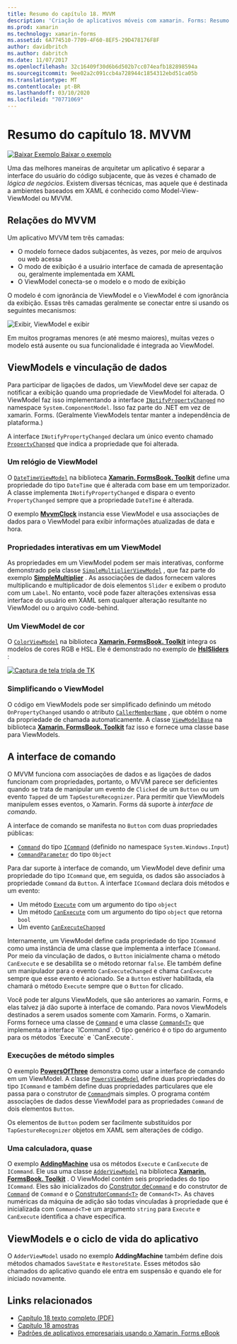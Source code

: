 ```yaml
---
title: Resumo do capítulo 18. MVVM
description: 'Criação de aplicativos móveis com xamarin. Forms: Resumo do capítulo 18. MVVM'
ms.prod: xamarin
ms.technology: xamarin-forms
ms.assetid: 6A774510-7709-4F60-8EF5-29D478176F8F
author: davidbritch
ms.author: dabritch
ms.date: 11/07/2017
ms.openlocfilehash: 32c16409f30d6b6d502b7cc074eafb182898594a
ms.sourcegitcommit: 9ee02a2c091ccb4a728944c1854312ebd51ca05b
ms.translationtype: MT
ms.contentlocale: pt-BR
ms.lasthandoff: 03/10/2020
ms.locfileid: "70771069"
---
```

# <a name="summary-of-chapter-18-mvvm"></a>Resumo do capítulo 18. MVVM

[![Baixar Exemplo](~/media/shared/download.png) Baixar o exemplo](https://github.com/xamarin/xamarin-forms-book-samples/tree/master/Chapter18)

Uma das melhores maneiras de arquitetar um aplicativo é separar a interface do usuário do código subjacente, que às vezes é chamado de *lógica de negócios*. Existem diversas técnicas, mas aquele que é destinada a ambientes baseados em XAML é conhecido como Model-View-ViewModel ou MVVM.

## <a name="mvvm-interrelationships"></a>Relações do MVVM

Um aplicativo MVVM tem três camadas:

- O modelo fornece dados subjacentes, às vezes, por meio de arquivos ou web acessa
- O modo de exibição é a usuário interface de camada de apresentação ou, geralmente implementada em XAML
- O ViewModel conecta-se o modelo e o modo de exibição

O modelo é com ignorância de ViewModel e o ViewModel é com ignorância da exibição. Essas três camadas geralmente se conectar entre si usando os seguintes mecanismos:

![Exibir, ViewModel e exibir](images/ch18fg03.png "MVVM")

Em muitos programas menores (e até mesmo maiores), muitas vezes o modelo está ausente ou sua funcionalidade é integrada ao ViewModel.

## <a name="viewmodels-and-data-binding"></a>ViewModels e vinculação de dados

Para participar de ligações de dados, um ViewModel deve ser capaz de notificar a exibição quando uma propriedade de ViewModel foi alterada. O ViewModel faz isso implementando a interface [`INotifyPropertyChanged`](xref:System.ComponentModel.INotifyPropertyChanged) no namespace `System.ComponentModel`. Isso faz parte do .NET em vez de xamarin. Forms. (Geralmente ViewModels tentar manter a independência de plataforma.)

A interface `INotifyPropertyChanged` declara um único evento chamado [`PropertyChanged`](xref:System.ComponentModel.INotifyPropertyChanged) que indica a propriedade que foi alterada.

### <a name="a-viewmodel-clock"></a>Um relógio de ViewModel

O [`DateTimeViewModel`](https://github.com/xamarin/xamarin-forms-book-samples/blob/master/Libraries/Xamarin.FormsBook.Toolkit/Xamarin.FormsBook.Toolkit/DateTimeViewModel.cs) na biblioteca [**Xamarin. FormsBook. Toolkit**](https://github.com/xamarin/xamarin-forms-book-samples/tree/master/Libraries/Xamarin.FormsBook.Toolkit/Xamarin.FormsBook.Toolkit) define uma propriedade do tipo `DateTime` que é alterada com base em um temporizador. A classe implementa `INotifyPropertyChanged` e dispara o evento `PropertyChanged` sempre que a propriedade `DateTime` é alterada.

O exemplo [**MvvmClock**](https://github.com/xamarin/xamarin-forms-book-samples/tree/master/Chapter18/MvvmClock) instancia esse ViewModel e usa associações de dados para o ViewModel para exibir informações atualizadas de data e hora.

### <a name="interactive-properties-in-a-viewmodel"></a>Propriedades interativas em um ViewModel

As propriedades em um ViewModel podem ser mais interativas, conforme demonstrado pela classe [`SimpleMultiplierViewModel`](https://github.com/xamarin/xamarin-forms-book-samples/blob/master/Chapter18/SimpleMultiplier/SimpleMultiplier/SimpleMultiplier/SimpleMultiplierViewModel.cs) , que faz parte do exemplo [**SimpleMultiplier**](https://github.com/xamarin/xamarin-forms-book-samples/tree/master/Chapter18/SimpleMultiplier) . As associações de dados fornecem valores multiplicando e multiplicador de dois elementos `Slider` e exibem o produto com um `Label`. No entanto, você pode fazer alterações extensivas essa interface do usuário em XAML sem qualquer alteração resultante no ViewModel ou o arquivo code-behind.

### <a name="a-color-viewmodel"></a>Um ViewModel de cor

O [`ColorViewModel`](https://github.com/xamarin/xamarin-forms-book-samples/blob/master/Libraries/Xamarin.FormsBook.Toolkit/Xamarin.FormsBook.Toolkit/ColorViewModel.cs) na biblioteca [**Xamarin. FormsBook. Toolkit**](https://github.com/xamarin/xamarin-forms-book-samples/tree/master/Libraries/Xamarin.FormsBook.Toolkit/Xamarin.FormsBook.Toolkit) integra os modelos de cores RGB e HSL. Ele é demonstrado no exemplo de [**HslSliders**](https://github.com/xamarin/xamarin-forms-book-samples/tree/master/Chapter18/HslSliders) :

[![Captura de tela tripla de TK](images/ch18fg08-small.png "Modelo de cor HSL")](images/ch18fg08-large.png#lightbox "Modelo de cor HSL")

### <a name="streamlining-the-viewmodel"></a>Simplificando o ViewModel

O código em ViewModels pode ser simplificado definindo um método `OnPropertyChanged` usando o atributo [`CallerMemberName`](xref:System.Runtime.CompilerServices.CallerMemberNameAttribute) , que obtém o nome da propriedade de chamada automaticamente. A classe [`ViewModelBase`](https://github.com/xamarin/xamarin-forms-book-samples/blob/master/Libraries/Xamarin.FormsBook.Toolkit/Xamarin.FormsBook.Toolkit/ViewModelBase.cs) na biblioteca [**Xamarin. FormsBook. Toolkit**](https://github.com/xamarin/xamarin-forms-book-samples/tree/master/Libraries/Xamarin.FormsBook.Toolkit/Xamarin.FormsBook.Toolkit) faz isso e fornece uma classe base para ViewModels.

## <a name="the-command-interface"></a>A interface de comando

O MVVM funciona com associações de dados e as ligações de dados funcionam com propriedades, portanto, o MVVM parece ser deficientes quando se trata de manipular um evento de `Clicked` de um `Button` ou um evento `Tapped` de um `TapGestureRecognizer`. Para permitir que ViewModels manipulem esses eventos, o Xamarin. Forms dá suporte à *interface de comando*.

A interface de comando se manifesta no `Button` com duas propriedades públicas:

- [`Command`](xref:Xamarin.Forms.Button.Command) do tipo [`ICommand`](xref:System.Windows.Input.ICommand) (definido no namespace `System.Windows.Input`)
- [`CommandParameter`](xref:Xamarin.Forms.Button.CommandParameter) do tipo `Object`

Para dar suporte à interface de comando, um ViewModel deve definir uma propriedade do tipo `ICommand` que, em seguida, os dados são associados à propriedade `Command` da `Button`. A interface `ICommand` declara dois métodos e um evento:

- Um método [`Execute`](xref:System.Windows.Input.ICommand.Execute(System.Object)) com um argumento do tipo `object`
- Um método [`CanExecute`](xref:System.Windows.Input.ICommand.CanExecute(System.Object)) com um argumento do tipo `object` que retorna `bool`
- Um evento [`CanExecuteChanged`](xref:System.Windows.Input.ICommand.CanExecuteChanged)

Internamente, um ViewModel define cada propriedade do tipo `ICommand` como uma instância de uma classe que implementa a interface `ICommand`. Por meio da vinculação de dados, o `Button` inicialmente chama o método `CanExecute` e se desabilita se o método retornar `false`. Ele também define um manipulador para o evento `CanExecuteChanged` e chama `CanExecute` sempre que esse evento é acionado. Se a `Button` estiver habilitada, ela chamará o método `Execute` sempre que o `Button` for clicado.

Você pode ter alguns ViewModels, que são anteriores ao xamarin. Forms, e elas talvez já dão suporte à interface de comando. Para novos ViewModels destinados a serem usados somente com Xamarin. Forms, o Xamarin. Forms fornece uma classe de [`Command`](xref:Xamarin.Forms.Command) e uma classe [`Command<T>`](xref:Xamarin.Forms.Command`1) que implementa a interface `ICommand`. O tipo genérico é o tipo do argumento para os métodos `Execute` e `CanExecute`.

### <a name="simple-method-executions"></a>Execuções de método simples

O exemplo [**PowersOfThree**](https://github.com/xamarin/xamarin-forms-book-samples/tree/master/Chapter18/PowersOfThree) demonstra como usar a interface de comando em um ViewModel. A classe [`PowersViewModel`](https://github.com/xamarin/xamarin-forms-book-samples/blob/master/Chapter18/PowersOfThree/PowersOfThree/PowersOfThree/PowersViewModel.cs) define duas propriedades do tipo `ICommand` e também define duas propriedades particulares que ele passa para o construtor de [`Command`](xref:Xamarin.Forms.Command.%23ctor(System.Action))mais simples. O programa contém associações de dados desse ViewModel para as propriedades `Command` de dois elementos `Button`.

Os elementos de `Button` podem ser facilmente substituídos por `TapGestureRecognizer` objetos em XAML sem alterações de código.

### <a name="a-calculator-almost"></a>Uma calculadora, quase

O exemplo [**AddingMachine**](https://github.com/xamarin/xamarin-forms-book-samples/tree/master/Chapter18/AddingMachine) usa os métodos `Execute` e `CanExecute` de `ICommand`. Ele usa uma classe [`AdderViewModel`](https://github.com/xamarin/xamarin-forms-book-samples/blob/master/Libraries/Xamarin.FormsBook.Toolkit/Xamarin.FormsBook.Toolkit/AdderViewModel.cs) na biblioteca [**Xamarin. FormsBook. Toolkit**](https://github.com/xamarin/xamarin-forms-book-samples/blob/master/Libraries/Xamarin.FormsBook.Toolkit/Xamarin.FormsBook.Toolkit/AdderViewModel.cs) . O ViewModel contém seis propriedades do tipo `ICommand`. Eles são inicializados do [Construtor de`Command`](xref:Xamarin.Forms.Command.%23ctor(System.Action)) e do construtor de [`Command`](xref:Xamarin.Forms.Command.%23ctor(System.Action,System.Func{System.Boolean})) de `Command` e o [Construtor`Command<T>`](https://docs.microsoft.com/dotnet/api/xamarin.forms.command.-ctor?view=xamarin-forms#Xamarin_Forms_Command__ctor_System_Action_System_Object__System_Func_System_Object_System_Boolean__) de `Command<T>`. As chaves numéricas da máquina de adição são todas vinculadas à propriedade que é inicializada com `Command<T>`e um argumento `string` para `Execute` e `CanExecute` identifica a chave específica.

## <a name="viewmodels-and-the-application-lifecycle"></a>ViewModels e o ciclo de vida do aplicativo

O `AdderViewModel` usado no exemplo **AddingMachine** também define dois métodos chamados `SaveState` e `RestoreState`. Esses métodos são chamados do aplicativo quando ele entra em suspensão e quando ele for iniciado novamente.

## <a name="related-links"></a>Links relacionados

- [Capítulo 18 texto completo (PDF)](https://download.xamarin.com/developer/xamarin-forms-book/XamarinFormsBook-Ch18-Apr2016.pdf)
- [Capítulo 18 amostras](https://github.com/xamarin/xamarin-forms-book-samples/tree/master/Chapter18)
- [Padrões de aplicativos empresariais usando o Xamarin. Forms eBook](~/xamarin-forms/enterprise-application-patterns/index.md)
